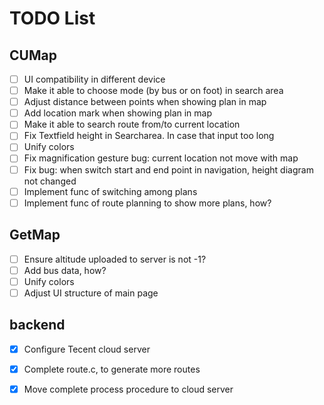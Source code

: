 # TODO List

## CUMap

- [ ] UI compatibility in different device
- [ ] Make it able to choose mode (by bus or on foot) in search area
- [ ] Adjust distance between points when showing plan in map
- [ ] Add location mark when showing plan in map
- [ ] Make it able to search route from/to current location
- [ ] Fix Textfield height in Searcharea. In case that input too long
- [ ] Unify colors
- [ ] Fix magnification gesture bug: current location not move with map
- [ ] Fix bug: when switch start and end point in navigation, height diagram not changed
- [ ] Implement func of switching among plans
- [ ] Implement func of route planning to show more plans, how?

## GetMap

- [ ] Ensure altitude uploaded to server is not -1?
- [ ] Add bus data, how?
- [ ] Unify colors
- [ ] Adjust UI structure of main page

## backend

- [x] Configure Tecent cloud server

- [x] Complete route.c, to generate more routes

- [x] Move complete process procedure to cloud server